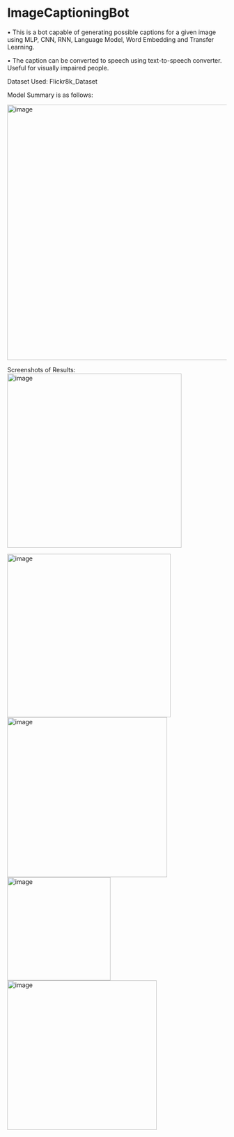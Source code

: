 # ImageCaptioningBot
• This is a bot capable of generating possible captions for a given image using MLP, CNN, RNN, Language Model, Word 
Embedding and Transfer Learning.

• The caption can be converted to speech using text-to-speech converter. Useful for visually impaired people.

Dataset Used: Flickr8k_Dataset


Model Summary is as follows:



<img width="586" alt="image" src="https://github.com/Esshaan-Mahajan/ImageCaptioningBot/assets/56061481/67af5a39-bc46-4284-a185-994c0e636069">


Screenshots of Results:
<img width="400" alt="image" src="https://github.com/Esshaan-Mahajan/ImageCaptioningBot/assets/56061481/27701302-9d77-4345-b640-992dde6630b2">

<img width="375" alt="image" src="https://github.com/Esshaan-Mahajan/ImageCaptioningBot/assets/56061481/d253cd48-bb89-4aa3-ae83-2d5e3dbdecad">

<img width="367" alt="image" src="https://github.com/Esshaan-Mahajan/ImageCaptioningBot/assets/56061481/4814dcca-0d7f-41ee-9a88-97ed2739b4c9">


<img width="237" alt="image" src="https://github.com/Esshaan-Mahajan/ImageCaptioningBot/assets/56061481/2c8c7326-5c15-4f82-817d-3d541475bbf9">

<img width="343" alt="image" src="https://github.com/Esshaan-Mahajan/ImageCaptioningBot/assets/56061481/cc8bc8c2-31a6-4df8-ba0e-1a99738d44f7">


